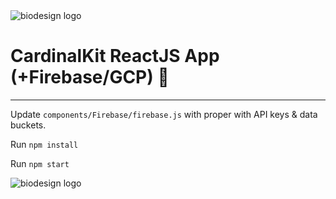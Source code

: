 <img src="https://github.com/cs342/CardinalKit-CS342-Web/blob/master/Materials/header.png?raw=true" alt="biodesign logo">


# CardinalKit ReactJS App (+Firebase/GCP) 🏥
---

Update `components/Firebase/firebase.js` with proper with API keys & data buckets.

Run `npm install`

Run `npm start`




<img src="https://github.com/cs342/CardinalKit-CS342-Web/blob/master/Materials/footer.png?raw=true" alt="biodesign logo">